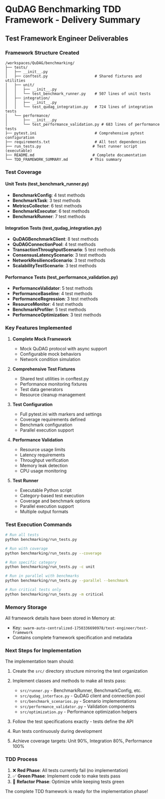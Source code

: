 # QuDAG Benchmarking TDD Framework - Delivery Summary

## Test Framework Engineer Deliverables

### Framework Structure Created
```
/workspaces/QuDAG/benchmarking/
├── tests/
│   ├── __init__.py
│   ├── conftest.py                     # Shared fixtures and utilities
│   ├── unit/
│   │   ├── __init__.py
│   │   └── test_benchmark_runner.py    # 507 lines of unit tests
│   ├── integration/
│   │   ├── __init__.py
│   │   └── test_qudag_integration.py   # 724 lines of integration tests
│   └── performance/
│       ├── __init__.py
│       └── test_performance_validation.py # 683 lines of performance tests
├── pytest.ini                          # Comprehensive pytest configuration
├── requirements.txt                    # All test dependencies
├── run_tests.py                       # Test runner script (executable)
├── README.md                          # Complete documentation
└── TDD_FRAMEWORK_SUMMARY.md          # This summary
```

### Test Coverage

#### Unit Tests (test_benchmark_runner.py)
- **BenchmarkConfig**: 4 test methods
- **BenchmarkTask**: 3 test methods  
- **MetricsCollector**: 6 test methods
- **BenchmarkExecutor**: 6 test methods
- **BenchmarkRunner**: 7 test methods

#### Integration Tests (test_qudag_integration.py)
- **QuDAGBenchmarkClient**: 8 test methods
- **QuDAGConnectionPool**: 4 test methods
- **TransactionThroughputScenario**: 5 test methods
- **ConsensusLatencyScenario**: 3 test methods
- **NetworkResilienceScenario**: 3 test methods
- **ScalabilityTestScenario**: 3 test methods

#### Performance Tests (test_performance_validation.py)
- **PerformanceValidator**: 5 test methods
- **PerformanceBaseline**: 4 test methods
- **PerformanceRegression**: 3 test methods
- **ResourceMonitor**: 4 test methods
- **BenchmarkProfiler**: 5 test methods
- **PerformanceOptimization**: 3 test methods

### Key Features Implemented

1. **Complete Mock Framework**
   - Mock QuDAG protocol with async support
   - Configurable mock behaviors
   - Network condition simulation

2. **Comprehensive Test Fixtures**
   - Shared test utilities in conftest.py
   - Performance monitoring fixtures
   - Test data generators
   - Resource cleanup management

3. **Test Configuration**
   - Full pytest.ini with markers and settings
   - Coverage requirements defined
   - Benchmark configuration
   - Parallel execution support

4. **Performance Validation**
   - Resource usage limits
   - Latency requirements
   - Throughput verification
   - Memory leak detection
   - CPU usage monitoring

5. **Test Runner**
   - Executable Python script
   - Category-based test execution
   - Coverage and benchmark options
   - Parallel execution support
   - Multiple output formats

### Test Execution Commands

```bash
# Run all tests
python benchmarking/run_tests.py

# Run with coverage
python benchmarking/run_tests.py --coverage

# Run specific category
python benchmarking/run_tests.py -c unit

# Run in parallel with benchmarks
python benchmarking/run_tests.py --parallel --benchmark

# Run critical tests only
python benchmarking/run_tests.py -m critical
```

### Memory Storage

All framework details have been stored in Memory at:
- Key: `swarm-auto-centralized-1750336690978/test-engineer/test-framework`
- Contains complete framework specification and metadata

### Next Steps for Implementation

The implementation team should:

1. Create the `src/` directory structure mirroring the test organization
2. Implement classes and methods to make all tests pass:
   - `src/runner.py` - BenchmarkRunner, BenchmarkConfig, etc.
   - `src/qudag_interface.py` - QuDAG client and connection pool
   - `src/benchmark_scenarios.py` - Scenario implementations
   - `src/performance_validator.py` - Validation components
   - `src/optimization.py` - Performance optimization helpers

3. Follow the test specifications exactly - tests define the API
4. Run tests continuously during development
5. Achieve coverage targets: Unit 90%, Integration 80%, Performance 100%

### TDD Process

1. ❌ **Red Phase**: All tests currently fail (no implementation)
2. ✅ **Green Phase**: Implement code to make tests pass
3. 🔄 **Refactor Phase**: Optimize while keeping tests green

The complete TDD framework is ready for the implementation phase!